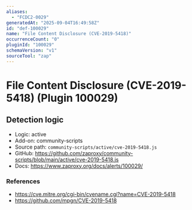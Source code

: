 ```yaml
---
aliases:
  - "FCDC2-0029"
generatedAt: "2025-09-04T16:49:58Z"
id: "def-100029"
name: "File Content Disclosure (CVE-2019-5418)"
occurrenceCount: "0"
pluginId: "100029"
schemaVersion: "v1"
sourceTool: "zap"
---
```


# File Content Disclosure (CVE-2019-5418) (Plugin 100029)

## Detection logic

- Logic: active
- Add-on: community-scripts
- Source path: `community-scripts/active/cve-2019-5418.js`
- GitHub: https://github.com/zaproxy/community-scripts/blob/main/active/cve-2019-5418.js
- Docs: https://www.zaproxy.org/docs/alerts/100029/

### References
- https://cve.mitre.org/cgi-bin/cvename.cgi?name=CVE-2019-5418
- https://github.com/mpgn/CVE-2019-5418

